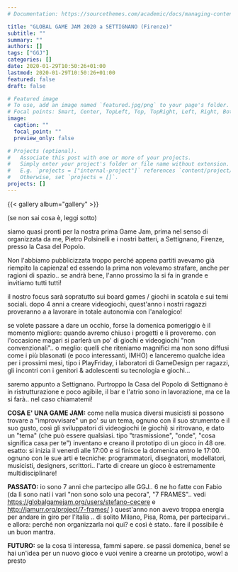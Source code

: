 ```yaml
---
# Documentation: https://sourcethemes.com/academic/docs/managing-content/

title: "GLOBAL GAME JAM 2020 a SETTIGNANO (Firenze)"
subtitle: ""
summary: ""
authors: []
tags: ["GGJ"]
categories: []
date: 2020-01-29T10:50:26+01:00
lastmod: 2020-01-29T10:50:26+01:00
featured: false
draft: false

# Featured image
# To use, add an image named `featured.jpg/png` to your page's folder.
# Focal points: Smart, Center, TopLeft, Top, TopRight, Left, Right, BottomLeft, Bottom, BottomRight.
image:
  caption: ""
  focal_point: ""
  preview_only: false

# Projects (optional).
#   Associate this post with one or more of your projects.
#   Simply enter your project's folder or file name without extension.
#   E.g. `projects = ["internal-project"]` references `content/project/deep-learning/index.md`.
#   Otherwise, set `projects = []`.
projects: []
---
```


{{< gallery album="gallery" >}}

(se non sai cosa è, leggi sotto)

siamo quasi pronti per la nostra prima Game Jam, prima nel senso di organizzata da me, Pietro Polsinelli e i nostri batteri, a Settignano, Firenze, presso la Casa del Popolo.

Non l'abbiamo pubblicizzata troppo perché appena partiti avevamo già riempito la capienza! ed essendo la prima non volevamo strafare, anche per ragioni di spazio.. se andrà bene, l'anno prossimo la si fa in grande e invitiamo tutti tutti!

il nostro focus sarà sopratutto sui board games / giochi in scatola e sui temi sociali.
dopo 4 anni a creare videogiochi, quest'anno i nostri ragazzi proveranno a a lavorare in totale autonomia con l'analogico!

se volete passare a dare un occhio, forse la domenica pomeriggio è il momento migliore: quando avremo chiuso i progetti e li proveremo.
con l'occasione magari si parlerà un po' di giochi e videogiochi "non convenzionali".. o meglio: quelli che riteniamo magnifici ma non sono diffusi come i più blasonati (e poco interessanti, IMHO) e lanceremo qualche idea per i prossimi mesi, tipo i PlayFriday, i laboratori di GameDesign per ragazzi, gli incontri con i genitori & adolescenti su tecnologia e giochi...

saremo appunto a Settignano. Purtroppo la Casa del Popolo di Settignano è in ristrutturazione e poco agibile, il bar e l'atrio sono in lavorazione, ma ce la si farà.. nel caso chiamatemi!

**COSA E' UNA GAME JAM:**
come nella musica diversi musicisti si possono trovare a "improvvisare" un po' su un tema, ognuno con il suo strumento e il suo gusto, così gli sviluppatori di videogiochi (e giochi) si ritrovano, e dato un "tema" (che può essere qualsiasi. tipo "trasmissione", "onde", "cosa significa casa per te") inventano e creano il prototipo di un gioco in 48 ore. esatto: si inizia il venerdì alle 17:00 e si finisce la domenica entro le 17:00. ognuno con le sue arti e tecniche: programmatori, disegnatori, modellatori, musicisti, designers, scrittori.. l'arte di creare un gioco è estremamente multidisciplinare!

**PASSATO:**
io sono 7 anni che partecipo alle GGJ.. 6 ne ho fatte con Fabio (da lì sono nati i vari "non sono solo una pecora", "7 FRAMES".. vedi https://globalgamejam.org/users/stefano-cecere e http://jamurr.org/project/7-frames/ ) quest'anno non avevo troppa energia per andare in giro per l'italia .. di solito Milano, Pisa, Roma, per parteciparvi.. e allora: perché non organizzarla noi qui? e così è stato.. fare il possibile è un buon mantra.

**FUTURO:**
se la cosa ti interessa, fammi sapere. se passi domenica, bene! se hai un'idea per un nuovo gioco e vuoi venire a crearne un prototipo, wow! a presto
